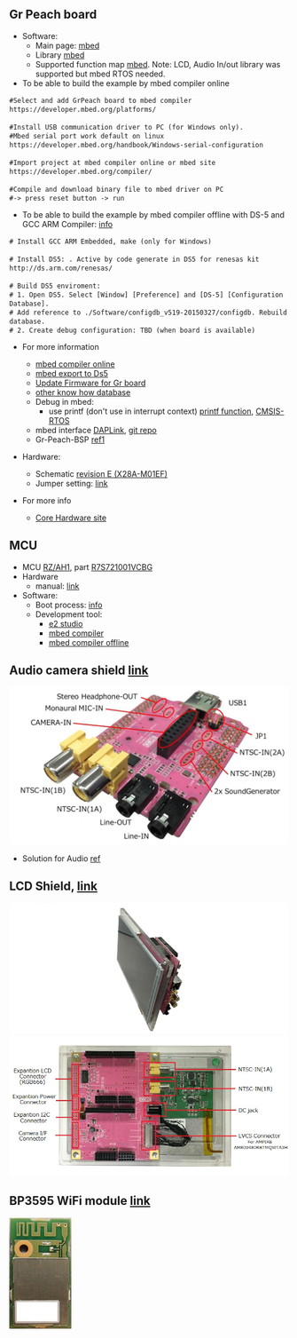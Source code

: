## Gr Peach board
- Software:
    + Main page: [mbed](https://developer.mbed.org/platforms/Renesas-GR-PEACH/)
    + Library [mbed](https://developer.mbed.org/handbook/Homepage#using-mbed-libraries)
    + Supported function map [mbed](https://developer.mbed.org/teams/Renesas/wiki/GR-PEACH_supported_function_map). Note: LCD, Audio In/out library was supported but mbed RTOS needed.
- To be able to build the example by mbed compiler online
```
#Select and add GrPeach board to mbed compiler 
https://developer.mbed.org/platforms/

#Install USB communication driver to PC (for Windows only). 
#Mbed serial port work default on linux
https://developer.mbed.org/handbook/Windows-serial-configuration

#Import project at mbed compiler online or mbed site
https://developer.mbed.org/compiler/

#Compile and download binary file to mbed driver on PC
#-> press reset button -> run
```

- To be able to build the example by mbed compiler offline with DS-5 and GCC ARM Compiler: [info](https://developer.mbed.org/teams/Renesas/wiki/Exporting-to-GCC-ARM)

```
# Install GCC ARM Embedded, make (only for Windows)

# Install DS5: . Active by code generate in DS5 for renesas kit
http://ds.arm.com/renesas/

# Build DS5 enviroment:
# 1. Open DS5. Select [Window] [Preference] and [DS-5] [Configuration Database]. 
# Add reference to ./Software/configdb_v519-20150327/configdb. Rebuild database.
# 2. Create debug configuration: TBD (when board is available)
```
    

- For more information
    + [mbed compiler online](https://developer.mbed.org/teams/Renesas/wiki/GR-PEACH-Getting-Started)
    + [mbed export to Ds5](https://developer.mbed.org/teams/Renesas/wiki/Exporting-to-GCC-ARM)
    + [Update Firmware for Gr board](https://developer.mbed.org/teams/Renesas/wiki/How-to-update-firmware-for-GR-PEACH)
    + [other know how database](https://developer.mbed.org/teams/Renesas/wiki/GR-PEACH-knowhow-database)
    + Debug in mbed: 
        * use printf (don't use in interrupt context) [printf function](https://docs.mbed.com/docs/mbed-os-handbook/en/latest/debugging/printf/#printf-from-an-interrupt-context "ref1"), [CMSIS-RTOS](https://developer.mbed.org/handbook/CMSIS-RTOS "ref2")
    + mbed interface [DAPLink](https://docs.mbed.com/docs/mbed-os-handbook/en/latest/advanced/DAP/ "DAPLink"), [git repo](https://github.com/mbedmicro/DAPLink/blob/master/README.md "git repo")
    + Gr-Peach-BSP [ref1](http://elinux.org/RZ-A/Boards/GR-PEACH-bsp)

- Hardware:
    + Schematic [revision E (X28A-M01EF)](https://drive.google.com/open?id=0B_p_VcQ0E_k5M0I5dVgyZ2lkQ0E)
    + Jumper setting: [link](https://developer.mbed.org/teams/Renesas/wiki/Jumper-settings-of-GR-PEACH)
- For more info
    + [Core Hardware site](http://www.core.co.jp.e.ko.hp.transer.com/product/m2m/gr-peach/index.html)

## MCU
- MCU [RZ/AH1](https://www.renesas.com/en-sg/products/microcontrollers-microprocessors/rz/rza/rza1h.html), part [R7S721001VCBG](https://www.renesas.com/en-sg/products/microcontrollers-microprocessors/rz/rza/rza1h/device/R7S721001VCBG.html)
- Hardware
    + manual: [link](https://drive.google.com/open?id=0B_p_VcQ0E_k5OVpTVURiNlpwblk)
- Software:
    + Boot process: [info](./Software/Boot_RZA1H.md)
    + Development tool:
        * [e2 studio](https://www.renesas.com/en-us/products/software-tools/tools/ide/e2studio.html)
        * [mbed compiler](https://developer.mbed.org/handbook/mbed-Tools)
        * [mbed compiler offline](http://hamblen.ece.gatech.edu/2036/Using%20the%20offline%20compiler%20with%20mbed%20at%20Georgia%20Tech.htm)       

## Audio camera shield [link](https://developer.mbed.org/teams/Renesas/wiki/Audio_Camera-shield)
![Audio shield](./Hardware/ac_shield_web.jpg "Audio shield")
- Solution for Audio [ref](https://www.renesas.com/en-sg/solutions/automotive/audio/display.html)

## LCD Shield, [link](https://developer.mbed.org/teams/Renesas/wiki/LCD-shield)
![LCD](./Hardware/full_lcd_ac2_4.jpg "LCD")
![LCD2](./Hardware/lcd7_shield_web_3.jpg "LCD2")

## BP3595 WiFi module [link](https://developer.mbed.org/components/BP3595-for-GR-PEACH/)
![Wifi](./Hardware/BP3595.jpg.200x200_q85.jpg "Wifi")